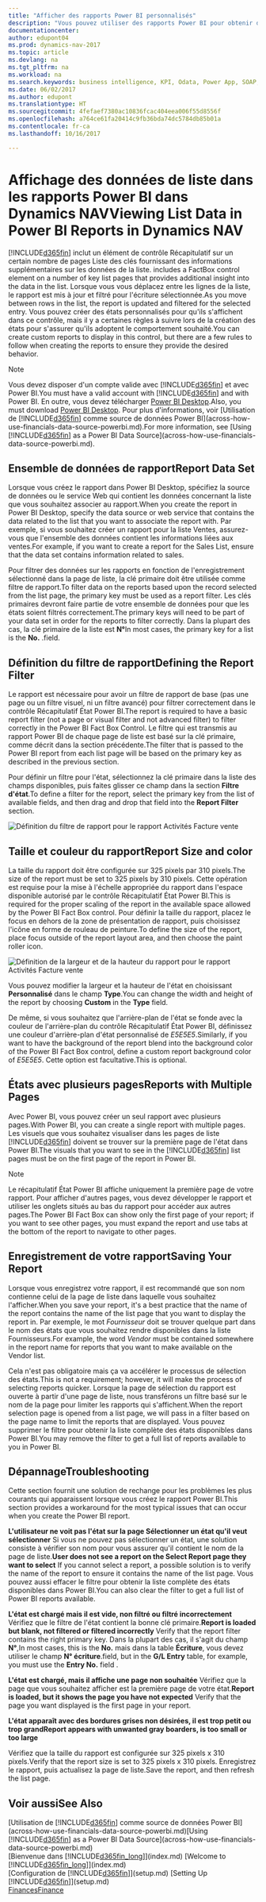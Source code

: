 ```yaml
---
title: "Afficher des rapports Power BI personnalisés"
description: "Vous pouvez utiliser des rapports Power BI pour obtenir des informations supplémentaires sur les données dans les listes dans Dynamics NAV."
documentationcenter: 
author: edupont04
ms.prod: dynamics-nav-2017
ms.topic: article
ms.devlang: na
ms.tgt_pltfrm: na
ms.workload: na
ms.search.keywords: business intelligence, KPI, Odata, Power App, SOAP, analysis
ms.date: 06/02/2017
ms.author: edupont
ms.translationtype: HT
ms.sourcegitcommit: 4fefaef7380ac10836fcac404eea006f55d8556f
ms.openlocfilehash: a764ce61fa20414c9fb36bda74dc5784db85b01a
ms.contentlocale: fr-ca
ms.lasthandoff: 10/16/2017

---
```

# <a name="viewing-list-data-in-power-bi-reports-in-dynamics-nav"></a><span data-ttu-id="7c54d-103">Affichage des données de liste dans les rapports Power BI dans Dynamics NAV</span><span class="sxs-lookup"><span data-stu-id="7c54d-103">Viewing List Data in Power BI Reports in Dynamics NAV</span></span>
[!INCLUDE[d365fin](includes/d365fin_md.md)]<span data-ttu-id="7c54d-104"> inclut un élément de contrôle Récapitulatif sur un certain nombre de pages Liste des clés fournissant des informations supplémentaires sur les données de la liste.</span><span class="sxs-lookup"><span data-stu-id="7c54d-104"> includes a FactBox control element on a number of key list pages that provides additional insight into the data in the list.</span></span> <span data-ttu-id="7c54d-105">Lorsque vous vous déplacez entre les lignes de la liste, le rapport est mis à jour et filtré pour l'écriture sélectionnée.</span><span class="sxs-lookup"><span data-stu-id="7c54d-105">As you move between rows in the list, the report is updated and filtered for the selected entry.</span></span> <span data-ttu-id="7c54d-106">Vous pouvez créer des états personnalisés pour qu'ils s'affichent dans ce contrôle, mais il y a certaines règles à suivre lors de la création des états pour s'assurer qu'ils adoptent le comportement souhaité.</span><span class="sxs-lookup"><span data-stu-id="7c54d-106">You can create custom reports to display in this control, but there are a few rules to follow when creating the reports to ensure they provide the desired behavior.</span></span>  

> [!NOTE]  
>   <span data-ttu-id="7c54d-107">Vous devez disposer d'un compte valide avec [!INCLUDE[d365fin](includes/d365fin_md.md)] et avec Power BI.</span><span class="sxs-lookup"><span data-stu-id="7c54d-107">You must have a valid account with [!INCLUDE[d365fin](includes/d365fin_md.md)] and with Power BI.</span></span> <span data-ttu-id="7c54d-108">En outre, vous devez télécharger [Power BI Desktop](https://powerbi.microsoft.com/en-us/desktop/).</span><span class="sxs-lookup"><span data-stu-id="7c54d-108">Also, you must download [Power BI Desktop](https://powerbi.microsoft.com/en-us/desktop/).</span></span> <span data-ttu-id="7c54d-109">Pour plus d'informations, voir [Utilisation de [!INCLUDE[d365fin](includes/d365fin_md.md)] comme source de données Power BI](across-how-use-financials-data-source-powerbi.md).</span><span class="sxs-lookup"><span data-stu-id="7c54d-109">For more information, see [Using [!INCLUDE[d365fin](includes/d365fin_md.md)] as a Power BI Data Source](across-how-use-financials-data-source-powerbi.md).</span></span>  

## <a name="report-data-set"></a><span data-ttu-id="7c54d-110">Ensemble de données de rapport</span><span class="sxs-lookup"><span data-stu-id="7c54d-110">Report Data Set</span></span>
<span data-ttu-id="7c54d-111">Lorsque vous créez le rapport dans Power BI Desktop, spécifiez la source de données ou le service Web qui contient les données concernant la liste que vous souhaitez associer au rapport.</span><span class="sxs-lookup"><span data-stu-id="7c54d-111">When you create the report in Power BI Desktop, specify the data source or web service that contains the data related to the list that you want to associate the report with.</span></span> <span data-ttu-id="7c54d-112">Par exemple, si vous souhaitez créer un rapport pour la liste Ventes, assurez-vous que l'ensemble des données contient les informations liées aux ventes.</span><span class="sxs-lookup"><span data-stu-id="7c54d-112">For example, if you want to create a report for the Sales List, ensure that the data set contains information related to sales.</span></span>  

<span data-ttu-id="7c54d-113">Pour filtrer des données sur les rapports en fonction de l'enregistrement sélectionné dans la page de liste, la clé primaire doit être utilisée comme filtre de rapport.</span><span class="sxs-lookup"><span data-stu-id="7c54d-113">To filter data on the reports based upon the record selected from the list page, the primary key must be used as a report filter.</span></span> <span data-ttu-id="7c54d-114">Les clés primaires devront faire partie de votre ensemble de données pour que les états soient filtrés correctement.</span><span class="sxs-lookup"><span data-stu-id="7c54d-114">The primary keys will need to be part of your data set in order for the reports to filter correctly.</span></span> <span data-ttu-id="7c54d-115">Dans la plupart des cas, la clé primaire de la liste est **N°**</span><span class="sxs-lookup"><span data-stu-id="7c54d-115">In most cases, the primary key for a list is the **No.**</span></span> <span data-ttu-id="7c54d-116">.</span><span class="sxs-lookup"><span data-stu-id="7c54d-116">field.</span></span>  

## <a name="defining-the-report-filter"></a><span data-ttu-id="7c54d-117">Définition du filtre de rapport</span><span class="sxs-lookup"><span data-stu-id="7c54d-117">Defining the Report Filter</span></span>
<span data-ttu-id="7c54d-118">Le rapport est nécessaire pour avoir un filtre de rapport de base (pas une page ou un filtre visuel, ni un filtre avancé) pour filtrer correctement dans le contrôle Récapitulatif État Power BI.</span><span class="sxs-lookup"><span data-stu-id="7c54d-118">The report is required to have a basic report filter (not a page or visual filter and not advanced filter) to filter correctly in the Power BI Fact Box Control.</span></span> <span data-ttu-id="7c54d-119">Le filtre qui est transmis au rapport Power BI de chaque page de liste est basé sur la clé primaire, comme décrit dans la section précédente.</span><span class="sxs-lookup"><span data-stu-id="7c54d-119">The filter that is passed to the Power BI report from each list page will be based on the primary key as described in the previous section.</span></span>  

<span data-ttu-id="7c54d-120">Pour définir un filtre pour l'état, sélectionnez la clé primaire dans la liste des champs disponibles, puis faites glisser ce champ dans la section **Filtre d'état**.</span><span class="sxs-lookup"><span data-stu-id="7c54d-120">To define a filter for the report, select the primary key from the list of available fields, and then drag and drop that field into the **Report Filter** section.</span></span>  

![Définition du filtre de rapport pour le rapport Activités Facture vente](./media/across-how-use-powerbi-reports-factbox/financials-powerbi-report-filter.png)

## <a name="report-size-and-color"></a><span data-ttu-id="7c54d-122">Taille et couleur du rapport</span><span class="sxs-lookup"><span data-stu-id="7c54d-122">Report Size and color</span></span>
<span data-ttu-id="7c54d-123">La taille du rapport doit être configurée sur 325 pixels par 310 pixels.</span><span class="sxs-lookup"><span data-stu-id="7c54d-123">The size of the report must be set to 325 pixels by 310 pixels.</span></span> <span data-ttu-id="7c54d-124">Cette opération est requise pour la mise à l'échelle appropriée du rapport dans l'espace disponible autorisé par le contrôle Récapitulatif État Power BI.</span><span class="sxs-lookup"><span data-stu-id="7c54d-124">This is required for the proper scaling of the report in the available space allowed by the Power BI Fact Box control.</span></span> <span data-ttu-id="7c54d-125">Pour définir la taille du rapport, placez le focus en dehors de la zone de présentation de rapport, puis choisissez l'icône en forme de rouleau de peinture.</span><span class="sxs-lookup"><span data-stu-id="7c54d-125">To define the size of the report, place focus outside of the report layout area, and then choose the paint roller icon.</span></span>

![Définition de la largeur et de la hauteur du rapport pour le rapport Activités Facture vente](./media/across-how-use-powerbi-reports-factbox/financials-powerbi-report-sizing.png)

<span data-ttu-id="7c54d-127">Vous pouvez modifier la largeur et la hauteur de l'état en choisissant **Personnalisé** dans le champ **Type**.</span><span class="sxs-lookup"><span data-stu-id="7c54d-127">You can change the width and height of the report by choosing **Custom** in the **Type** field.</span></span>

<span data-ttu-id="7c54d-128">De même, si vous souhaitez que l'arrière-plan de l'état se fonde avec la couleur de l'arrière-plan du contrôle Récapitulatif État Power BI, définissez une couleur d'arrière-plan d'état personnalisé de *E5E5E5*.</span><span class="sxs-lookup"><span data-stu-id="7c54d-128">Similarly, if you want to have the background of the report blend into the background color of the Power BI Fact Box control, define a custom report background color of *E5E5E5*.</span></span> <span data-ttu-id="7c54d-129">Cette option est facultative.</span><span class="sxs-lookup"><span data-stu-id="7c54d-129">This is optional.</span></span>  

## <a name="reports-with-multiple-pages"></a><span data-ttu-id="7c54d-130">États avec plusieurs pages</span><span class="sxs-lookup"><span data-stu-id="7c54d-130">Reports with Multiple Pages</span></span>
<span data-ttu-id="7c54d-131">Avec Power BI, vous pouvez créer un seul rapport avec plusieurs pages.</span><span class="sxs-lookup"><span data-stu-id="7c54d-131">With Power BI, you can create a single report with multiple pages.</span></span> <span data-ttu-id="7c54d-132">Les visuels que vous souhaitez visualiser dans les pages de liste [!INCLUDE[d365fin](includes/d365fin_md.md)] doivent se trouver sur la première page de l'état dans Power BI.</span><span class="sxs-lookup"><span data-stu-id="7c54d-132">The visuals that you want to see in the [!INCLUDE[d365fin](includes/d365fin_md.md)] list pages must be on the first page of the report in Power BI.</span></span>  

> [!NOTE]  
>  <span data-ttu-id="7c54d-133">Le récapitulatif État Power BI affiche uniquement la première page de votre rapport. Pour afficher d'autres pages, vous devez développer le rapport et utiliser les onglets situés au bas du rapport pour accéder aux autres pages.</span><span class="sxs-lookup"><span data-stu-id="7c54d-133">The Power BI Fact Box can show only the first page of your report; if you want to see other pages, you must expand the report and use tabs at the bottom of the report to navigate to other pages.</span></span>  

## <a name="saving-your-report"></a><span data-ttu-id="7c54d-134">Enregistrement de votre rapport</span><span class="sxs-lookup"><span data-stu-id="7c54d-134">Saving Your Report</span></span>

<span data-ttu-id="7c54d-135">Lorsque vous enregistrez votre rapport, il est recommandé que son nom contienne celui de la page de liste dans laquelle vous souhaitez l'afficher.</span><span class="sxs-lookup"><span data-stu-id="7c54d-135">When you save your report, it's a best practice that the name of the report contains the name of the list page that you want to display the report in.</span></span> <span data-ttu-id="7c54d-136">Par exemple, le mot *Fournisseur* doit se trouver quelque part dans le nom des états que vous souhaitez rendre disponibles dans la liste Fournisseurs.</span><span class="sxs-lookup"><span data-stu-id="7c54d-136">For example, the word *Vendor* must be contained somewhere in the report name for reports that you want to make available on the Vendor list.</span></span>  

<span data-ttu-id="7c54d-137">Cela n'est pas obligatoire mais ça va accélérer le processus de sélection des états.</span><span class="sxs-lookup"><span data-stu-id="7c54d-137">This is not a requirement; however, it will make the process of selecting reports quicker.</span></span> <span data-ttu-id="7c54d-138">Lorsque la page de sélection du rapport est ouverte à partir d'une page de liste, nous transférons un filtre basé sur le nom de la page pour limiter les rapports qui s'affichent.</span><span class="sxs-lookup"><span data-stu-id="7c54d-138">When the report selection page is opened from a list page, we will pass in a filter based on the page name to limit the reports that are displayed.</span></span>  <span data-ttu-id="7c54d-139">Vous pouvez supprimer le filtre pour obtenir la liste complète des états disponibles dans Power BI.</span><span class="sxs-lookup"><span data-stu-id="7c54d-139">You may remove the filter to get a full list of reports available to you in Power BI.</span></span>  

## <a name="troubleshooting"></a><span data-ttu-id="7c54d-140">Dépannage</span><span class="sxs-lookup"><span data-stu-id="7c54d-140">Troubleshooting</span></span>
<span data-ttu-id="7c54d-141">Cette section fournit une solution de rechange pour les problèmes les plus courants qui apparaissent lorsque vous créez le rapport Power BI.</span><span class="sxs-lookup"><span data-stu-id="7c54d-141">This section provides a workaround for the most typical issues that can occur when you create the Power BI report.</span></span>  

<span data-ttu-id="7c54d-142">**L'utilisateur ne voit pas l'état sur la page Sélectionner un état qu'il veut sélectionner** Si vous ne pouvez pas sélectionner un état, une solution consiste à vérifier son nom pour vous assurer qu'il contient le nom de la page de liste.</span><span class="sxs-lookup"><span data-stu-id="7c54d-142">**User does not see a report on the Select Report page they want to select** If you cannot select a report, a possible solution is to verify the name of the report to ensure it contains the name of the list page.</span></span> <span data-ttu-id="7c54d-143">Vous pouvez aussi effacer le filtre pour obtenir la liste complète des états disponibles dans Power BI.</span><span class="sxs-lookup"><span data-stu-id="7c54d-143">You can also clear the filter to get a full list of Power BI reports available.</span></span>  

<span data-ttu-id="7c54d-144">**L'état est chargé mais il est vide, non filtré ou filtré incorrectement** Vérifiez que le filtre de l'état contient la bonne clé primaire.</span><span class="sxs-lookup"><span data-stu-id="7c54d-144">**Report is loaded but blank, not filtered or filtered incorrectly** Verify that the report filter contains the right primary key.</span></span> <span data-ttu-id="7c54d-145">Dans la plupart des cas, il s'agit du champ **N°**,</span><span class="sxs-lookup"><span data-stu-id="7c54d-145">In most cases, this is the **No.**</span></span> <span data-ttu-id="7c54d-146">mais dans la table **Écriture**, vous devez utiliser le champ **N° écriture**.</span><span class="sxs-lookup"><span data-stu-id="7c54d-146">field, but in the **G/L Entry** table, for example, you must use the **Entry No.** field  .</span></span>

<span data-ttu-id="7c54d-147">**L'état est chargé, mais il affiche une page non souhaitée** Vérifiez que la page que vous souhaitez afficher est la première page de votre état.</span><span class="sxs-lookup"><span data-stu-id="7c54d-147">**Report is loaded, but it shows the page you have not expected** Verify that the page you want displayed is the first page in your report.</span></span>  

<span data-ttu-id="7c54d-148">**L'état apparaît avec des bordures grises non désirées, il est trop petit ou trop grand**</span><span class="sxs-lookup"><span data-stu-id="7c54d-148">**Report appears with unwanted gray boarders, is too small or too large**</span></span>

<span data-ttu-id="7c54d-149">Vérifiez que la taille du rapport est configurée sur 325 pixels x 310 pixels.</span><span class="sxs-lookup"><span data-stu-id="7c54d-149">Verify that the report size is set to 325 pixels x 310 pixels.</span></span> <span data-ttu-id="7c54d-150">Enregistrez le rapport, puis actualisez la page de liste.</span><span class="sxs-lookup"><span data-stu-id="7c54d-150">Save the report, and then refresh the list page.</span></span>  

## <a name="see-also"></a><span data-ttu-id="7c54d-151">Voir aussi</span><span class="sxs-lookup"><span data-stu-id="7c54d-151">See Also</span></span>
<span data-ttu-id="7c54d-152">[Utilisation de [!INCLUDE[d365fin](includes/d365fin_md.md)] comme source de données Power BI](across-how-use-financials-data-source-powerbi.md)</span><span class="sxs-lookup"><span data-stu-id="7c54d-152">[Using [!INCLUDE[d365fin](includes/d365fin_md.md)] as a Power BI Data Source](across-how-use-financials-data-source-powerbi.md)</span></span>  
<span data-ttu-id="7c54d-153">[Bienvenue dans [!INCLUDE[d365fin_long](includes/d365fin_long_md.md)]](index.md)  </span><span class="sxs-lookup"><span data-stu-id="7c54d-153">[Welcome to [!INCLUDE[d365fin_long](includes/d365fin_long_md.md)]](index.md)  </span></span>  
<span data-ttu-id="7c54d-154">[Configuration de [!INCLUDE[d365fin](includes/d365fin_md.md)]](setup.md)  </span><span class="sxs-lookup"><span data-stu-id="7c54d-154">[Setting Up [!INCLUDE[d365fin](includes/d365fin_md.md)]](setup.md)  </span></span>  
[<span data-ttu-id="7c54d-155">Finances</span><span class="sxs-lookup"><span data-stu-id="7c54d-155">Finance</span></span>](finance.md)  

